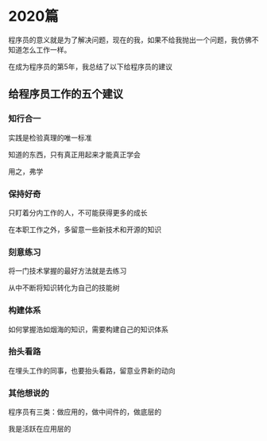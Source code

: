 # 2020篇

程序员的意义就是为了解决问题，现在的我，如果不给我抛出一个问题，我仿佛不知道怎么工作一样。

在成为程序员的第5年，我总结了以下给程序员的建议

## 给程序员工作的五个建议

### 知行合一

实践是检验真理的唯一标准

知道的东西，只有真正用起来才能真正学会

用之，弗学

### 保持好奇

只盯着分内工作的人，不可能获得更多的成长

在本职工作之外，多留意一些新技术和开源的知识

### 刻意练习

将一门技术掌握的最好方法就是去练习

从中不断将知识转化为自己的技能树

### 构建体系

如何掌握浩如烟海的知识，需要构建自己的知识体系

### 抬头看路

在埋头工作的同事，也要抬头看路，留意业界新的动向

### 其他想说的

程序员有三类：做应用的，做中间件的，做底层的

我是活跃在应用层的

